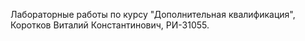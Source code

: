 Лабораторные работы по курсу "Дополнительная квалификация", Коротков Виталий Константинович, РИ-31055.
